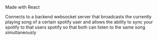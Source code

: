 Made with React

Connects to a backend websocket server that broadcasts the currently playing song of a certain spotify user and allows the ability to sync your spotify to that users spotify so that both can listen to the same song simultaneously
